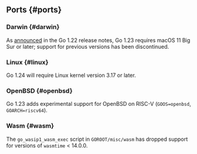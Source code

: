 ## Ports {#ports}

### Darwin {#darwin}

<!-- go.dev/issue/64207 -->
As [announced](go1.22#darwin) in the Go 1.22 release notes,
Go 1.23 requires macOS 11 Big Sur or later;
support for previous versions has been discontinued.

### Linux {#linux}

<!-- go.dev/issue/67001 -->
Go 1.24 will require Linux kernel version 3.17 or later.

### OpenBSD {#openbsd}

<!-- go.dev/issue/55999, CL 518629, CL 518630 -->
<!-- TODO: Should it say 'experimental' like in go.dev/doc/go1.22#openbsd or https://go.dev/doc/go1.20#freebsd-riscv, or not? -->
Go 1.23 adds experimental support for OpenBSD on RISC-V (`GOOS=openbsd`, `GOARCH=riscv64`).

### Wasm {#wasm}

<!-- go.dev/issue/63718 -->
The `go_wasip1_wasm_exec` script in `GOROOT/misc/wasm` has dropped support
for versions of `wasmtime` < 14.0.0.
